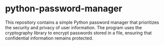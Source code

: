 # python-password-manager
This repository contains a simple Python password manager that prioritizes the security and privacy of user information. The program uses the cryptography library to encrypt passwords stored in a file, ensuring that confidential information remains protected.
